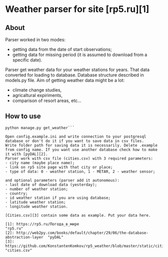 Weather parser for site [rp5.ru][1]
========================
About
-------------------------
Parser worked in two modes:
- getting data from the date of start observations;
- getting data for missing period (it is assumed to download from a specific date).

Parser get weather data for your weather stations for years. That data converted for loading to database.
Database structure described in models.py file. Aim of getting weather data might be a lot:
- climate change studies,
- agricaltural expiriments,
- comparison of resort areas, etc...

How to use
-------------------------
```//Django command:
python manage.py get_weather```

Open config.example.ini and write connection to your postgresql database or don't do it if you want to save data in csv files.
Write folder path for saving data it is necessarily. Delete .example from config name. If you want use another database check how to make it with [pyDAL][2].
Parser work with csv file (cities.csv) with 3 required parameters:  
- city name (maybe place name);
- link on rp5 site page with that city or place;
- type of data: 0 - weather station, 1 - METAR, 2 - weather sensor;  
  
and optional parameters (parser add it autonomous):
- last date of download data (yesterday);
- number of weather station;
- country;
- id weather station if you are using database;
- latitude weather station;
- longitude weather station.

[Cities.csv][3] contain some data as example. Put your data here.

[1]: https://rp5.ru/Погода_в_мире                                                  "rp5.ru"
[2]: http://web2py.com/books/default/chapter/29/06/the-database-abstraction-layer  "pyDAL"
[3]: https://github.com/KonstantenKomkov/rp5_weather/blob/master/static/cities.txt "cities.csv"
